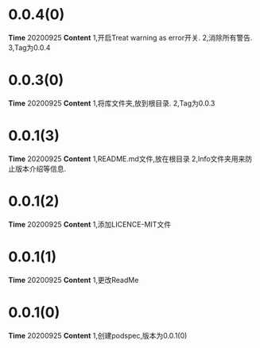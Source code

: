 # 0.0.4(0)
**Time**
20200925
**Content**
1,开启Treat warning as error开关.
2,消除所有警告.
3,Tag为0.0.4

# 0.0.3(0)
**Time**
20200925
**Content**
1,将库文件夹,放到根目录.
2,Tag为0.0.3

# 0.0.1(3)
**Time**
20200925
**Content**
1,README.md文件,放在根目录
2,Info文件夹用来防止版本介绍等信息.

# 0.0.1(2)
**Time**
20200925
**Content**
1,添加LICENCE-MIT文件

# 0.0.1(1)
**Time**
20200925
**Content**
1,更改ReadMe

# 0.0.1(0)
**Time**
20200925
**Content**
1,创建podspec,版本为0.0.1(0)
